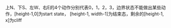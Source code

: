 上N、下S、左W、右E的4个动作分别代表0，1，2，3，边界状态不能做出某些动作，[height-1,0]为start state， [height-1, width-1]为结束态，剩余的[height-1, x]为cliff